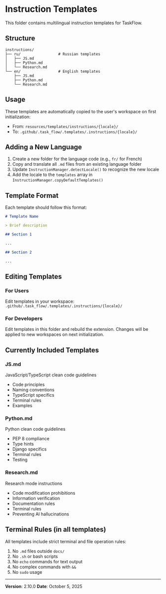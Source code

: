 # Instruction Templates

This folder contains multilingual instruction templates for TaskFlow.

## Structure

```
instructions/
├── ru/                 # Russian templates
│   ├── JS.md
│   ├── Python.md
│   └── Research.md
└── en/                 # English templates
    ├── JS.md
    ├── Python.md
    └── Research.md
```

## Usage

These templates are automatically copied to the user's workspace on first initialization:

- From: `resources/templates/instructions/{locale}/`
- To: `.github/.task_flow/.templates/.instructions/{locale}/`

## Adding a New Language

1. Create a new folder for the language code (e.g., `fr/` for French)
2. Copy and translate all `.md` files from an existing language folder
3. Update `InstructionManager.detectLocale()` to recognize the new locale
4. Add the locale to the `templates` array in `InstructionManager.copyDefaultTemplates()`

## Template Format

Each template should follow this format:

```markdown
# Template Name

> Brief description

## Section 1

...

## Section 2

...
```

## Editing Templates

### For Users

Edit templates in your workspace:
`.github/.task_flow/.templates/.instructions/{locale}/`

### For Developers

Edit templates in this folder and rebuild the extension.
Changes will be applied to new workspaces on next initialization.

## Currently Included Templates

### JS.md

JavaScript/TypeScript clean code guidelines

- Code principles
- Naming conventions
- TypeScript specifics
- Terminal rules
- Examples

### Python.md

Python clean code guidelines

- PEP 8 compliance
- Type hints
- Django specifics
- Terminal rules
- Testing

### Research.md

Research mode instructions

- Code modification prohibitions
- Information verification
- Documentation rules
- Terminal rules
- Preventing AI hallucinations

## Terminal Rules (in all templates)

All templates include strict terminal and file operation rules:

1. No `.md` files outside `docs/`
2. No `.sh` or bash scripts
3. No `echo` commands for text output
4. No complex commands with `&&`
5. No `sudo` usage

---

**Version**: 2.10.0
**Date**: October 5, 2025
